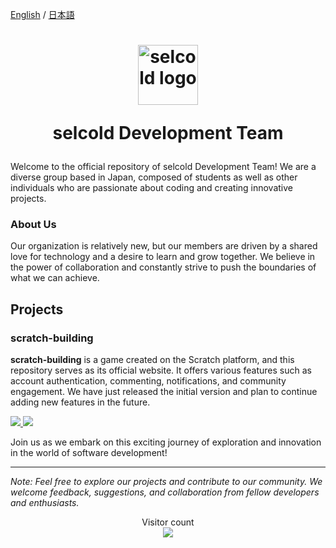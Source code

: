 [English](https://github.com/selcold/.github/blob/main/profile/README.md) / [日本語](https://github.com/selcold/.github/blob/main/profile/README_ja.md)

<h1 align="center">
  <img src="https://github.com/selcold.png" alt="selcold logo" width="96px"/>

  selcold Development Team
  <div align="center">
    <!--
    <a href="https://github.com/selcold?tab=followers">
      <img alt="GitHub followers" src="https://img.shields.io/github/followers/selcold">
    </a>
    -->
  </div>
</h1>

Welcome to the official repository of selcold Development Team! We are a diverse group based in Japan, composed of students as well as other individuals who are passionate about coding and creating innovative projects.

### About Us
Our organization is relatively new, but our members are driven by a shared love for technology and a desire to learn and grow together. We believe in the power of collaboration and constantly strive to push the boundaries of what we can achieve.

## Projects

### scratch-building
**scratch-building** is a game created on the Scratch platform, and this repository serves as its official website. It offers various features such as account authentication, commenting, notifications, and community engagement. We have just released the initial version and plan to continue adding new features in the future.

<p align="left">
  <a href="https://github.com/selcold/scratch-building">
    <picture>
      <source
        srcset="https://github-readme-stats.vercel.app/api/pin/?username=selcold&repo=scratch-building&theme=github_dark"
        media="(prefers-color-scheme: dark)"
      />
      <source
        srcset="https://github-readme-stats.vercel.app/api/pin/?username=selcold&repo=scratch-building"
        media="(prefers-color-scheme: light), (prefers-color-scheme: no-preference)"
      />
      <img src="https://github-readme-stats.vercel.app/api/pin/?username=selcold&repo=scratch-building" />
    </picture>
  </a>
  <a href="https://github.com/selcold/scratch-building-docs">
    <picture>
      <source
        srcset="https://github-readme-stats.vercel.app/api/pin/?username=selcold&repo=scratch-building-docs&theme=github_dark"
        media="(prefers-color-scheme: dark)"
      />
      <source
        srcset="https://github-readme-stats.vercel.app/api/pin/?username=selcold&repo=scratch-building-docs"
        media="(prefers-color-scheme: light), (prefers-color-scheme: no-preference)"
      />
      <img src="https://github-readme-stats.vercel.app/api/pin/?username=selcold&repo=scratch-building-docs" />
    </picture>
  </a>
</p>

Join us as we embark on this exciting journey of exploration and innovation in the world of software development!

---
*Note: Feel free to explore our projects and contribute to our community. We welcome feedback, suggestions, and collaboration from fellow developers and enthusiasts.*

<p align="center"> 
  Visitor count<br>
  <img src="https://profile-counter.glitch.me/selcold/count.svg" />
</p>
